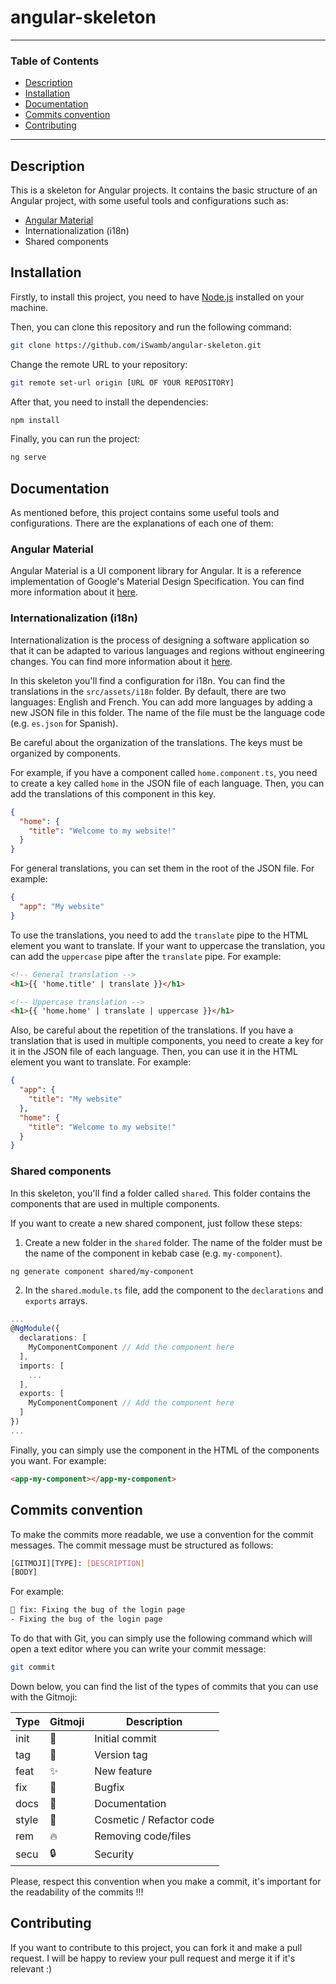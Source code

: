 # angular-skeleton
___
### Table of Contents
* [Description](#description)
* [Installation](#installation)
* [Documentation](#documentation)
* [Commits convention](#commits-convention)
* [Contributing](#contributing)

___

## Description
This is a skeleton for Angular projects. It contains the basic structure of an Angular project, with some useful tools and configurations such as:
* [Angular Material](https://material.angular.io/)
* Internationalization (i18n)
* Shared components


## Installation
Firstly, to install this project, you need to have [Node.js](https://nodejs.org/en/) installed on your machine. 

Then, you can clone this repository and run the following command:
```bash
git clone https://github.com/iSwamb/angular-skeleton.git
```

Change the remote URL to your repository:
```bash
git remote set-url origin [URL OF YOUR REPOSITORY]
```

After that, you need to install the dependencies:
```bash
npm install
```

Finally, you can run the project:
```bash
ng serve
```


## Documentation
As mentioned before, this project contains some useful tools and configurations. There are the explanations of each one of them: 

### Angular Material
Angular Material is a UI component library for Angular. It is a reference implementation of Google's Material Design Specification. You can find more information about it [here](https://material.angular.io/).

### Internationalization (i18n)
Internationalization is the process of designing a software application so that it can be adapted to various languages and regions without engineering changes. You can find more information about it [here](https://angular.io/guide/i18n).

In this skeleton you'll find a configuration for i18n. You can find the translations in the `src/assets/i18n` folder. By default, there are two languages: English and French. You can add more languages by adding a new JSON file in this folder. The name of the file must be the language code (e.g. `es.json` for Spanish).

Be careful about the organization of the translations. The keys must be organized by components. 

For example, if you have a component called `home.component.ts`, you need to create a key called `home` in the JSON file of each language. Then, you can add the translations of this component in this key.
```json
{
  "home": {
    "title": "Welcome to my website!"
  }
}
```

For general translations, you can set them in the root of the JSON file. For example:
```json
{
  "app": "My website"
}
```

To use the translations, you need to add the `translate` pipe to the HTML element you want to translate. If your want to uppercase the translation, you can add the `uppercase` pipe after the `translate` pipe. For example:
```html
<!-- General translation -->
<h1>{{ 'home.title' | translate }}</h1>

<!-- Uppercase translation -->
<h1>{{ 'home.home' | translate | uppercase }}</h1>
```

Also, be careful about the repetition of the translations. If you have a translation that is used in multiple components, you need to create a key for it in the JSON file of each language. Then, you can use it in the HTML element you want to translate. For example:
```json
{
  "app": {
    "title": "My website"
  },
  "home": {
    "title": "Welcome to my website!"
  }
}
```

### Shared components
In this skeleton, you'll find a folder called `shared`. This folder contains the components that are used in multiple components.

If you want to create a new shared component, just follow these steps:

1. Create a new folder in the `shared` folder. The name of the folder must be the name of the component in kebab case (e.g. `my-component`).
```bash
ng generate component shared/my-component
```

2. In the `shared.module.ts` file, add the component to the `declarations` and `exports` arrays.
```typescript
...
@NgModule({
  declarations: [
    MyComponentComponent // Add the component here
  ],
  imports: [
    ...
  ],
  exports: [
    MyComponentComponent // Add the component here
  ]
})
...
```

Finally, you can simply use the component in the HTML of the components you want. For example:
```html
<app-my-component></app-my-component>
```


## Commits convention
To make the commits more readable, we use a convention for the commit messages. The commit message must be structured as follows:

```bash
[GITMOJI][TYPE]: [DESCRIPTION]
[BODY]
```

For example:
```bash
🐛 fix: Fixing the bug of the login page
- Fixing the bug of the login page
```

To do that with Git, you can simply use the following command which will open a text editor where you can write your commit message:
```bash
git commit
```

Down below, you can find the list of the types of commits that you can use with the Gitmoji:

| Type  | Gitmoji | Description            |
|-------| --- |------------------------|
| init  | 🎉 | Initial commit         |
| tag   | 🔖 | Version tag            |
| feat  | ✨ | New feature            |
| fix   | 🐛 | Bugfix                 |
| docs  | 📝 | Documentation          |
| style | 🎨 | Cosmetic / Refactor code           |
| rem   | 🔥 | Removing code/files    |
| secu  | 🔒 | Security               |

Please, respect this convention when you make a commit, it's important for the readability of the commits !!!

## Contributing
If you want to contribute to this project, you can fork it and make a pull request. I will be happy to review your pull request and merge it if it's relevant :)

